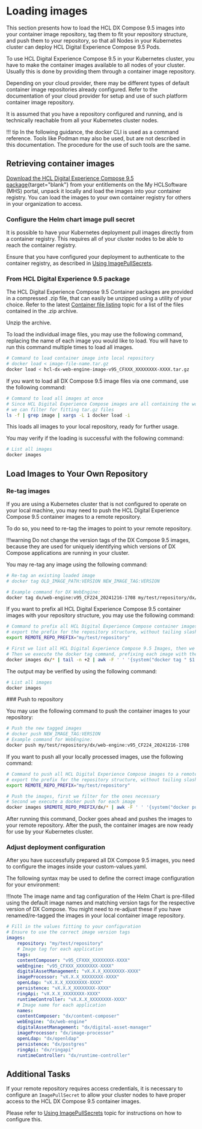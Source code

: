 # Loading images

This section presents how to load the HCL DX Compose 9.5 images into your container image repository, tag them to fit your repository structure, and push them to your repository, so that all Nodes in your Kubernetes cluster can deploy HCL Digital Experience Compose 9.5 Pods.

To use HCL Digital Experience Compose 9.5 in your Kubernetes cluster, you have to make the container images available to all nodes of your cluster. Usually this is done by providing them through a container image repository.

Depending on your cloud provider, there may be different types of default container image repositories already configured. Refer to the documentation of your cloud provider for setup and use of such platform container image repository.

It is assumed that you have a repository configured and running, and is technically reachable from all your Kubernetes cluster nodes.

!!! tip
    In the following guidance, the docker CLI is used as a command reference. Tools like Podman may also be used, but are not described in this documentation. The procedure for the use of such tools are the same.

## Retrieving container images

[Download the HCL Digital Experience Compose 9.5 package](https://support.hcl-software.com/csm?id=kb_article&sysparm_article=KB0120373){target="blank"} from your entitlements on the My HCLSoftware (MHS) portal, unpack it locally and load the images into your container registry. You can load the images to your own container registry for others in your organization to access.
<!--
You can either directly pull the HCL DX Compose images from the HCL Harbor container image registry, or download the HCL Digital Experience Compose 9.5 package, unpack it locally and load the images into your container registry. In both cases, you can load the images to your own container registry for others in your organization to access.
-->
### Configure the Helm chart image pull secret

It is possible to have your Kubernetes deployment pull images directly from a container registry. This requires all of your cluster nodes to be able to reach the container registry.

Ensure that you have configured your deployment to authenticate to the container registry, as described in [Using ImagePullSecrets](../optional_tasks/optional_imagepullsecrets.md).

<!--
!!! tip
    If you configure your deployment to use the HCL Harbor container registry you do not need to retrieve, re-tag and push the images manually. This is very handy for quick deployments or if you do not have a local container image registry. The steps to do this are described in the [Using ImagePullSecrets](../optional_tasks/optional_imagepullsecrets.md#configure-deployment-to-use-the-hcl-harbor-container-registry) page.

### Pull directly from Harbor container registry

To access the harbor container registry, you need to log in with docker. This can easily be done using the following command:

``` sh
docker login hclcr.io
# Enter your harbor username and CLI secret to login
```

You can obtain the CLI secret from harbor by navigating to your `User Profile` in [HCL Harbor](https://hclcr.io){target="_blank"}. You can copy it from the field called `CLI secret`.

After a successful login, you will see the message:

```text
    Login Succeeded
```

You can now pull images from the Harbor container registry.
-->

### From HCL Digital Experience 9.5 package

The HCL Digital Experience Compose 9.5 Container packages are provided in a compressed .zip file, that can easily be unzipped using a utility of your choice. Refer to the latest [Container file listing](../../../../install/kubernetes_deployment/image_list.md) topic for a list of the files contained in the .zip archive.

Unzip the archive. 

To load the individual image files, you may use the following command, replacing the name of each image you would like to load. You will have to run this command multiple times to load all images.

```sh
# Command to load container image into local repository
# docker load < image-file-name.tar.gz
docker load < hcl-dx-web-engine-image-v95_CFXXX_XXXXXXXX-XXXX.tar.gz
```

If you want to load all DX Compose 9.5 image files via one command, use the following command:

```sh
# Command to load all images at once
# Since HCL Digital Experience Compose images are all containing the word "images", 
# we can filter for fitting tar.gz files
ls -f | grep image | xargs -L 1 docker load -i
```

This loads all images to your local repository, ready for further usage.

You may verify if the loading is successful with the following command:

```sh
# List all images
docker images
```
<!-- Replace with Compose list when available 
# Command output (minified, example)
REPOSITORY                                    TAG                                   IMAGE ID       CREATED         SIZE
hcl/dx/remote-search                          v95_CF195_20210514-1708               e4c46618f404   4 weeks ago     2.25GB
hcl/dx/cloud-operator                         v95_CF195_20210515-0201               62cc304706a3   4 weeks ago     220MB
hcl/dx/core                                   v95_CF195_20210514-1708               36e30c620cdd   4 weeks ago     6.29GB
hcl/dx/openldap                               v1.1.0-master_20210514_1621013302     a5519e06dd17   4 weeks ago     772MB
hcl/dx/image-processor                        v1.8.0_20210514-1712                  d5d99d86f81a   4 weeks ago     507MB
hcl/dx/digital-asset-manager                  v1.8.0_20210514-1711                  19c8b76b1cad   4 weeks ago     547MB
hcl/dx/digital-asset-management-operator      v95_CF195_20210514-1714               bc0f5638817a   4 weeks ago     218MB
hcl/dx/content-composer                       v1.8.0_20210514-1707                  62b7b54d3895   4 weeks ago     427MB
hcl/dx/postgres                               v1.8.0_20210514-1708                  d94672f395ad   4 weeks ago     498MB
hcl/dx/ringapi                                v1.8.0_20210514-1709                  505eebb52ebf   4 weeks ago     397MB
-->
## Load Images to Your Own Repository

### Re-tag images

If you are using a Kubernetes cluster that is not configured to operate on your local machine, you may need to push the HCL Digital Experience Compose 9.5 container images to a remote repository.

To do so, you need to re-tag the images to point to your remote repository.

!!!warning
    Do not change the version tags of the DX Compose 9.5 images, because they are used for uniquely identifying which versions of DX Compose applications are running in your cluster.

You may re-tag any image using the following command:

```sh
# Re-tag an existing loaded image
# docker tag OLD_IMAGE_PATH:VERSION NEW_IMAGE_TAG:VERSION

# Example command for DX WebEngine:
docker tag dx/web-engine:v95_CF224_20241216-1708 my/test/repository/dx/web-engine:v95_CF224_20241216-1708
```

If you want to prefix all HCL Digital Experience Compose 9.5 container images with your repository structure, you may use the following command:

```sh
# Command to prefix all HCL Digital Experience Compose container images
# export the prefix for the repository structure, without tailing slash
export REMOTE_REPO_PREFIX="my/test/repository"

# First we list all HCL Digital Experience Compose 9.5 Images, then we remove the first line containing the header
# Then we execute the docker tag command, prefixing each image with the $REMOTE_REPO_PREFIX
docker images dx/* | tail -n +2 | awk -F ' ' '{system("docker tag " $1 ":" $2 " $REMOTE_REPO_PREFIX/" $1 ":" $2) }'
```

The output may be verified by using the following command:

```sh
# List all images
docker images
```

<!-- Replace with WebEnging list when available
# Command output (minified, example)

REPOSITORY                                                    TAG                                  IMAGE ID       CREATED         SIZE
hcl/dx/remote-search                                          v95_CF195_20210514-1708              e4c46618f404   4 weeks ago     2.25GB
my/test/repository/hcl/dx/remote-search                       v95_CF195_20210514-1708              e4c46618f404   4 weeks ago     2.25
hcl/dx/cloud-operator                                         v95_CF195_20210515-0201              62cc304706a3   4 weeks ago     220MB
my/test/repository/hcl/dx/cloud-operator                      v95_CF195_20210515-0201              62cc304706a3   4 weeks ago     220MB
hcl/dx/core                                                   v95_CF195_20210514-1708              36e30c620cdd   4 weeks ago     6.29GB
my/test/repository/hcl/dx/core                                v95_CF195_20210514-1708              6e30c620cdd    4 weeks ago     6.29GB
hcl/dx/openldap                                               v1.1.0-master_20210514_1621013302    a5519e06dd17   4 weeks ago     772MB
my/test/repository/hcl/dx/openldap                            v1.1.0-master_20210514_1621013302    a5519e06dd17   4 weeks ago     772MB
hcl/dx/image-processor                                        v1.8.0_20210514-1712                 d5d99d86f81a   4 weeks ago     507MB
my/test/repository/hcl/dx/image-processor                     v1.8.0_20210514-1712                 d5d99d86f81a   4 weeks ago     507MB
hcl/dx/digital-asset-manager                                  v1.8.0_20210514-1711                 19c8b76b1cad   4 weeks ago     547MB
my/test/repository/hcl/dx/digital-asset-manager               v1.8.0_20210514-1711                 19c8b76b1cad   4 weeks ago     547MB
hcl/dx/digital-asset-management-operator                      v95_CF195_20210514-1714              bc0f5638817a   4 weeks ago     218MB
my/test/repository/hcl/dx/digital-asset-management-operator   v95_CF195_20210514-1714              bc0f5638817a   4 weeks ago     218MB
my/test/repository/hcl/dx/content-composer                    v1.8.0_20210514-1707                 62b7b54d3895   4 weeks ago     427MB
hcl/dx/content-composer                                       v1.8.0_20210514-1707                 62b7b54d3895   4 weeks ago     427MB 
hcl/dx/postgres                                               v1.8.0_20210514-1708                 d94672f395ad   4 weeks ago     498MB
my/test/repository/hcl/dx/postgres                            v1.8.0_20210514-1708                 d94672f395ad   4 weeks ago     498MB
hcl/dx/ringapi                                                v1.8.0_20210514-1709                 505eebb52ebf   4 weeks ago     397MB
my/test/repository/hcl/dx/ringapi                             v1.8.0_20210514-1709                 505eebb52ebf   4 weeks ago     397MB

-->

### Push to repository

You may use the following command to push the container images to your repository:

```sh
# Push the new tagged images
# docker push NEW_IMAGE_TAG:VERSION
# Example command for WebEngine:
docker push my/test/repository/dx/web-engine:v95_CF224_20241216-1708
```

If you want to push all your locally processed images, use the following command:

```sh
# Command to push all HCL Digital Experience Compose images to a remote repository
# export the prefix for the repository structure, without tailing slash
export REMOTE_REPO_PREFIX="my/test/repository"

# Push the images, first we filter for the ones necessary
# Second we execute a docker push for each image
docker images $REMOTE_REPO_PREFIX/dx/* | awk -F ' ' '{system("docker push " $1 ":" $2)}'
```

After running this command, Docker goes ahead and pushes the images to your remote repository. After the push, the container images are now ready for use by your Kubernetes cluster.

### Adjust deployment configuration

After you have successfully prepared all DX Compose 9.5 images, you need to configure the images inside your custom-values.yaml.

The following syntax may be used to define the correct image configuration for your environment:

!!!note
    The image name and tag configuration of the Helm Chart is pre-filled using the default image names and matching version tags for the respective version of DX Compose. You might need to re-adjust these if you have renamed/re-tagged the images in your local container image repository.
<!-- 
    If you want to use the HCL Harbor container registry, ensure to configure your target repository accordingly and have the [ImagePullSecret](../optional_tasks/optional_imagepullsecrets.md) configured:

    ```yaml
    images:
      # Configure the HCL Harbor registry repository
      repository: "hclcr.io"
      # Use the image pull secret configured before
      imagePullSecrets:
        - name: "dx-harbor"
    ```
-->
```yaml
# Fill in the values fitting to your configuration
# Ensure to use the correct image version tags
images:
    repository: "my/test/repository"
    # Image tag for each application
    tags:
    contentComposer: "v95_CFXXX_XXXXXXXX-XXXX"
    webEngine: "v95_CFXXX_XXXXXXXX-XXXX"
    digitalAssetManagement: "vX.X.X_XXXXXXXX-XXXX"
    imageProcessor: "vX.X.X_XXXXXXXX-XXXX"
    openLdap: "vX.X.X_XXXXXXXX-XXXX"
    persistence: "vX.X.X_XXXXXXXX-XXXX"
    ringApi: "vX.X.X_XXXXXXXX-XXXX"
    runtimeController: "vX.X.X_XXXXXXXX-XXXX"
    # Image name for each application
    names:
    contentComposer: "dx/content-composer"
    webEngine: "dx/web-engine"
    digitalAssetManagement: "dx/digital-asset-manager"
    imageProcessor: "dx/image-processor"
    openLdap: "dx/openldap"
    persistence: "dx/postgres"
    ringApi: "dx/ringapi"
    runtimeController: "dx/runtime-controller"
```

## Additional Tasks

If your remote repository requires access credentials, it is necessary to configure an `ImagePullSecret` to allow your cluster nodes to have proper access to the HCL DX Compose 9.5 container images. 
<!-- This is also required if you want to use the HCL Harbor container registry directly.  -->

Please refer to [Using ImagePullSecrets](../optional_tasks/optional_imagepullsecrets.md) topic for instructions on how to configure this.

<!-- ???info "Related information"
    - [Hybrid](hybrid_deployment_helm.md) -->
